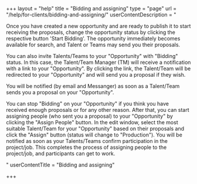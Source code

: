 +++
layout = "help"
title = "Bidding and assigning"
type = "page"
url = "/help/for-clients/bidding-and-assigning/"
userContentDescription = "<p>Once you have created a new opportunity and are ready to publish it to start receiving the proposals, change the opportunity status by clicking the respective button 'Start Bidding'. The opportunity immediately becomes available for search, and Talent or Teams may send you their proposals.</p><p>You can also invite Talents/Teams to your \"Opportunity\" with \"Bidding\" status. In this case, the Talent/Team Manager (TM) will receive a notification with a link to your \"Opportunity\". By clicking the link, the Talent/Team will be redirected to your \"Opportunity\" and will send you a proposal if they wish.</p><p>You will be notified (by email and Messanger) as soon as a Talent/Team sends you a proposal on your \"Opportunity\".</p><p>You can stop \"Bidding\" on your \"Opportunity\" if you think you have received enough proposals or for any other reason. After that, you can start assigning people (who sent you a proposal) to your \"Opportunity\" by clicking the \"Assign People\" button. In the edit window, select the most suitable Talent/Team for your \"Opportunity\" based on their proposals and click the \"Assign\" button (status will change to \"Production\"). You will be notified as soon as your Talents/Teams confirm participation in the project/job. This completes the process of assigning people to the project/job, and participants can get to work.</p>"
userContentTitle = "Bidding and assigning"

+++
